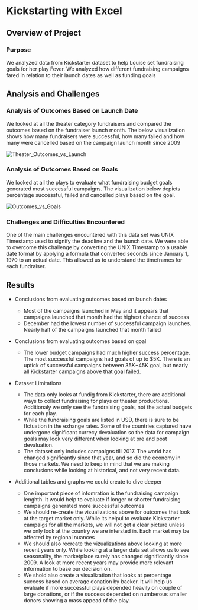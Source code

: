 # Kickstarting with Excel

## Overview of Project

### Purpose

We analyzed data from Kickstarter dataset to help Louise set fundraising goals for her play Fever. We analyzed how different fundraising campaigns fared in relation to their launch dates as well as funding goals 

## Analysis and Challenges

### Analysis of Outcomes Based on Launch Date

We looked at all the theater category fundraisers and compared the outcomes based on the fundraiser launch month. The below visualization shows how many fundraisers were successful, how many failed and how many were cancelled based on the campaign launch month since 2009

![Theater_Outcomes_vs_Launch](https://user-images.githubusercontent.com/87611145/129303868-3249bac4-c8d4-4fed-b9ab-e951200348c6.png)

### Analysis of Outcomes Based on Goals

We looked at all the plays to evaluate what fundraising budget goals generated most successful campaigns. The visualization below depicts percentage successful, failed and cancelled plays based on the goal.

![Outcomes_vs_Goals](https://user-images.githubusercontent.com/87611145/129303893-7264ca58-dd6e-41e1-bcdb-073ae7a26544.png)

### Challenges and Difficulties Encountered

One of the main challenges encountered with this data set was UNIX Timestamp used to signify the deadline and the launch date. We were able to overcome this challenge by converting the UNIX Timestamp to a usable date format by applying a formula that converted seconds since January 1, 1970 to an actual date. This allowed us to understand the timeframes for each fundraiser. 

## Results

- Conclusions from evaluating outcomes based on launch dates
  - Most of the campaigns launched in May and it appears that campaigns launched that month had the highest chance of success
  - December had the lowest number of successful campaign launches. Nearly half of the campaigns launched that month failed

- Conclusions from evaluating outcomes based on goal
  - The lower budget campaigns had much higher success percentage. The most successful campaigns had goals of up to $5K.  There is an uptick of successful campaigns between $35K-$45K goal, but nearly all Kickstarter campaigns above that goal failed.

- Dataset Limitations

  - The data only looks at fundig from Kickstarter, there are additional ways to collect fundraising for plays or theater productions. Additionaly we only see the fundraising goals, not the actual budgets for each play. 
  - While the fundraising goals are listed in USD, there is sure to be flctuation in the exhange rates. Some of the countries captured have undergone significant currecy devaluation so the data for campaign goals may look very different when looking at pre and post devaluation. 
  - The dataset only includes campaigns till 2017. The world has changed significantly since that year, and so did the economy in those markets. We need to keep in mind that we are making conclusions while looking at historical, and not very recent data. 

- Additional tables and graphs we could create to dive deeper

  - One important piece of infomration is the fundraising campaign lenghth. It would help to evaluate if longer or shorter fundraising campaigns generated more successful outcomes  
  - We should re-create the visualizations above for outcomes that look at the target market only. While its helpul to evaluate Kickstarter campaigs for all the markets, we will not get a clear picture unless we only look at the country we are intersted in. Each market may be affected by regional nuances
  - We should also recreate the vizualizations above looking at more recent years only. While looking at a larger data set allows us to see seasonality, the marketplace surely has changed significantly since 2009. A look at more recent years may provide more relevant information to base our decision on.
  - We shold also create a visualization that looks at percentage success based on average donation by backer. It will help us evaluate if more successful plays depended heavily on couple of large donations, or if the success depended on numberous smaller donors showing a mass appead of the play. 



